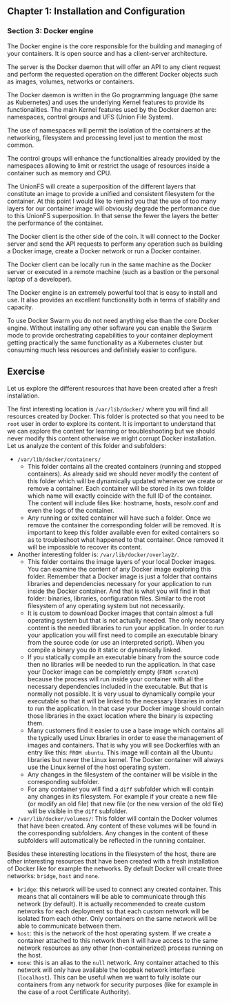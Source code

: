 ## Chapter 1: Installation and Configuration

### Section 3: Docker engine

The Docker engine is the core responsible for the building and managing of your containers.
It is open source and has a client-server architecture.

The server is the Docker daemon that will offer an API to any client request and perform the requested operation on the different Docker objects such as images, volumes, networks or containers.

The Docker daemon is written in the Go programming language (the same as Kubernetes) and uses the underlying Kernel features to provide its functionalities.
The main Kernel features used by the Docker daemon are: namespaces, control groups and UFS (Union File System).

The use of namespaces will permit the isolation of the containers at the networking, filesystem and processing level just to mention the most common.

The control groups will enhance the functionalities already provided by the namespaces allowing to limit or restrict the usage of resources inside a container such as memory and CPU.

The UnionFS will create a superposition of the different layers that constitute an image to provide a unified and consistent filesystem for the container. 
At this point I would like to remind you that the use of too many layers for our container image will obviously degrade the performance due to this UnionFS superposition.
In that sense the fewer the layers the better the performance of the container.

The Docker client is the other side of the coin.
It will connect to the Docker server and send the API requests to perform any operation such as building a Docker image, create a Docker network or run a Docker container.

The Docker client can be locally run in the same machine as the Docker server or executed in a remote machine (such as a bastion or the personal laptop of a developer).

The Docker engine is an extremely powerful tool that is easy to install and use.
It also provides an excellent functionality both in terms of stability and capacity.

To use Docker Swarm you do not need anything else than the core Docker engine. 
Without installing any other software you can enable the Swarm mode to provide orchestrating capabilities to your container deployment getting practically the same functionality as a Kubernetes cluster but consuming much less resources and definitely easier to configure.

## Exercise

Let us explore the different resources that have been created after a fresh installation.

The first interesting location is `/var/lib/docker/` where you will find all resources created by Docker.
This folder is protected so that you need to be `root` user in order to explore its content.
It is important to understand that we can explore the content for learning or troubleshooting but we should never modify this content otherwise we might corrupt Docker installation.
Let us analyze the content of this folder and subfolders:
- `/var/lib/docker/containers/`
  - This folder contains all the created containers (running and stopped containers). 
As already said we should never modify the content of this folder which will be dynamically updated whenever we create or remove a container.
Each container will be stored in its own folder which name will exactly coincide with the full ID of the container.
The content will include files like: hostname, hosts, resolv.conf and even the logs of the container.
  - Any running  or exited container will have such a folder.
Once we remove the container the corresponding folder will be removed.
It is important to keep this folder available even for exited containers so as to troubleshoot what happened to that container.
Once removed it will be impossible to recover its content.
- Another interesting folder is: `/var/lib/docker/overlay2/`.
  - This folder contains the image layers of your local Docker images.
You can examine the content of any Docker image exploring this folder.
Remember that a Docker image is just a folder that contains libraries and dependencies necessary for your application to run inside the Docker container.
And that is what you will find in that folder: binaries, libraries, configuration files.
Similar to the root filesystem of any operating system but not necessarily.
  - It is custom to download Docker images that contain almost a full operating system but that is not actually needed.
The only necessary content is the needed libraries to run your application.
In order to run your application you will first need to compile an executable binary from the source code (or use an interpreted script).
When you compile a binary you do it static or dynamically linked.
  - If you statically compile an executable binary from the source code then no libraries will be needed to run the application.
In that case your Docker image can be completely empty (`FROM scratch`) because the process will run inside your container with all the necessary dependencies included in the executable.
But that is normally not possible.
It is very usual to dynamically compile your executable so that it will be linked to the necessary libraries in order to run the application.
In that case your Docker image should contain those libraries in the exact location where the binary is expecting them.
  - Many customers find it easier to use a base image which contains all the typically used Linux libraries in order to ease the management of images and containers. 
That is why you will see Dockerfiles with an entry like this: `FROM ubuntu`.
This image will contain all the Ubuntu libraries but never the Linux kernel.
The Docker container will always use the Linux kernel of the host operating system.
  - Any changes in the filesystem of the container will be visible in the corresponding subfolder.
  - For any container you will find a `diff` subfolder which will contain any changes in its filesystem.
For example if your create a new file (or modify an old file) that new file (or the new version of the old file) will be visible in the `diff` subfolder.
- `/var/lib/docker/volumes/`: This folder will contain the Docker volumes that have been created.
Any content of these volumes will be found in the corresponding subfolders.
Any changes in the content of these subfolders will automatically be reflected in the running container.

Besides these interesting locations in the filesystem of the host, there are other interesting resources that have been created with a fresh installation of Docker like for example the networks.
By default Docker will create three networks: `bridge`, `host` and `none`.
- `bridge`: this network will be used to connect any created container. This means that all containers will be able to communicate through this network (by default). It is actually recommended to create custom networks for each deployment so that each custom network will be isolated from each other. Only containers on the same network will be able to communicate between them.
- `host`: this is the network of the host operating system. If we create a container attached to this network then it will have access to the same network resources as any other (non-containerized) process running on the host.
- `none`: this is an alias to the `null` network. Any container attached to this network will only have available the loopbak network interface (`localhost`). This can be useful when we want to fully isolate our containers from any network for security purposes (like for example in the case of a root Certificate Authority).
